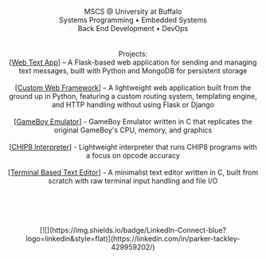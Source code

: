 <div align="center">
  <p>
    MSCS @ University at Buffalo<br>
    Systems Programming • Embedded Systems<br>
    Back End Development • DevOps<br>
    <br><br>
    Projects:<br>
    [<a href="https://github.com/parkertackley/web-text-app">Web Text App</a>] – A Flask-based web application for sending and managing text messages, built with Python and MongoDB for persistent storage<br><br>
    [<a href="https://github.com/parkertackley/WebAppProjectGithub">Custom Web Framework</a>] – A lightweight web application built from the ground up in Python, featuring a custom routing system, templating engine, and HTTP handling without using Flask or Django<br><br>
    [<a href="https://github.com/parkertackley/gb-emulator">GameBoy Emulator</a>] - GameBoy Emulator written in C that replicates the original GameBoy's CPU, memory, and graphics<br><br>
    [<a href="https://github.com/parkertackley/chip8-interpreter">CHIP8 Interpreter</a>] - Lightweight interpreter that runs CHIP8 programs with a focus on opcode accuracy<br><br>
    [<a href="https://github.com/parkertackley/concrete">Terminal Based Text Editor</a>] - A minimalist text editor written in C, built from scratch with raw terminal input handling and file I/O<br><br>
  </p>
  <br><br><br>
  [![](https://img.shields.io/badge/LinkedIn-Connect-blue?logo=linkedin&style=flat)](https://linkedin.com/in/parker-tackley-429959202/)
</div>
